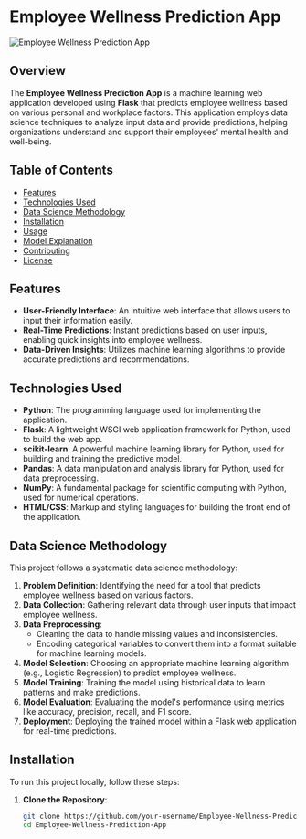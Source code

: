 # Employee Wellness Prediction App

![Employee Wellness Prediction App]()  <!-- Optional: Add an image to represent your project -->

## Overview

The **Employee Wellness Prediction App** is a machine learning web application developed using **Flask** that predicts employee wellness based on various personal and workplace factors. This application employs data science techniques to analyze input data and provide predictions, helping organizations understand and support their employees' mental health and well-being.

## Table of Contents

- [Features](#features)
- [Technologies Used](#technologies-used)
- [Data Science Methodology](#data-science-methodology)
- [Installation](#installation)
- [Usage](#usage)
- [Model Explanation](#model-explanation)
- [Contributing](#contributing)
- [License](#license)

## Features

- **User-Friendly Interface**: An intuitive web interface that allows users to input their information easily.
- **Real-Time Predictions**: Instant predictions based on user inputs, enabling quick insights into employee wellness.
- **Data-Driven Insights**: Utilizes machine learning algorithms to provide accurate predictions and recommendations.

## Technologies Used

- **Python**: The programming language used for implementing the application.
- **Flask**: A lightweight WSGI web application framework for Python, used to build the web app.
- **scikit-learn**: A powerful machine learning library for Python, used for building and training the predictive model.
- **Pandas**: A data manipulation and analysis library for Python, used for data preprocessing.
- **NumPy**: A fundamental package for scientific computing with Python, used for numerical operations.
- **HTML/CSS**: Markup and styling languages for building the front end of the application.

## Data Science Methodology

This project follows a systematic data science methodology:

1. **Problem Definition**: Identifying the need for a tool that predicts employee wellness based on various factors.
2. **Data Collection**: Gathering relevant data through user inputs that impact employee wellness.
3. **Data Preprocessing**:
   - Cleaning the data to handle missing values and inconsistencies.
   - Encoding categorical variables to convert them into a format suitable for machine learning models.
4. **Model Selection**: Choosing an appropriate machine learning algorithm (e.g., Logistic Regression) to predict employee wellness.
5. **Model Training**: Training the model using historical data to learn patterns and make predictions.
6. **Model Evaluation**: Evaluating the model's performance using metrics like accuracy, precision, recall, and F1 score.
7. **Deployment**: Deploying the trained model within a Flask web application for real-time predictions.

## Installation

To run this project locally, follow these steps:

1. **Clone the Repository**:
   ```bash
   git clone https://github.com/your-username/Employee-Wellness-Prediction-App.git
   cd Employee-Wellness-Prediction-App
